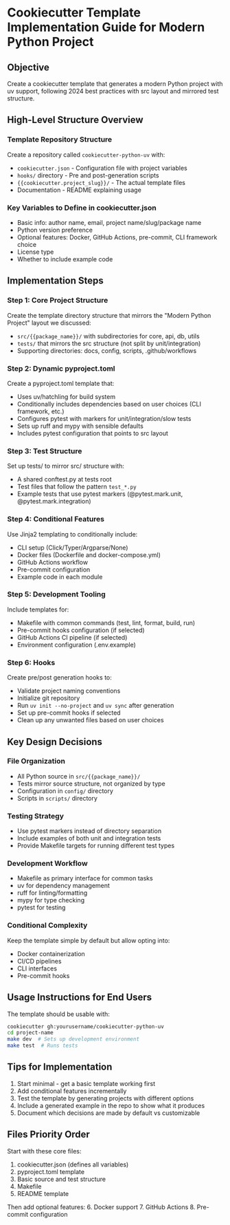 # Cookiecutter Template Implementation Guide for Modern Python Project

## Objective
Create a cookiecutter template that generates a modern Python project with uv support, following 2024 best practices with src layout and mirrored test structure.

## High-Level Structure Overview

### Template Repository Structure
Create a repository called `cookiecutter-python-uv` with:
- `cookiecutter.json` - Configuration file with project variables
- `hooks/` directory - Pre and post-generation scripts
- `{{cookiecutter.project_slug}}/` - The actual template files
- Documentation - README explaining usage

### Key Variables to Define in cookiecutter.json
- Basic info: author name, email, project name/slug/package name
- Python version preference
- Optional features: Docker, GitHub Actions, pre-commit, CLI framework choice
- License type
- Whether to include example code

## Implementation Steps

### Step 1: Core Project Structure
Create the template directory structure that mirrors the "Modern Python Project" layout we discussed:
- `src/{{package_name}}/` with subdirectories for core, api, db, utils
- `tests/` that mirrors the src structure (not split by unit/integration)
- Supporting directories: docs, config, scripts, .github/workflows

### Step 2: Dynamic pyproject.toml
Create a pyproject.toml template that:
- Uses uv/hatchling for build system
- Conditionally includes dependencies based on user choices (CLI framework, etc.)
- Configures pytest with markers for unit/integration/slow tests
- Sets up ruff and mypy with sensible defaults
- Includes pytest configuration that points to src layout

### Step 3: Test Structure
Set up tests/ to mirror src/ structure with:
- A shared conftest.py at tests root
- Test files that follow the pattern `test_*.py`
- Example tests that use pytest markers (@pytest.mark.unit, @pytest.mark.integration)

### Step 4: Conditional Features
Use Jinja2 templating to conditionally include:
- CLI setup (Click/Typer/Argparse/None)
- Docker files (Dockerfile and docker-compose.yml)
- GitHub Actions workflow
- Pre-commit configuration
- Example code in each module

### Step 5: Development Tooling
Include templates for:
- Makefile with common commands (test, lint, format, build, run)
- Pre-commit hooks configuration (if selected)
- GitHub Actions CI pipeline (if selected)
- Environment configuration (.env.example)

### Step 6: Hooks
Create pre/post generation hooks to:
- Validate project naming conventions
- Initialize git repository
- Run `uv init --no-project` and `uv sync` after generation
- Set up pre-commit hooks if selected
- Clean up any unwanted files based on user choices

## Key Design Decisions

### File Organization
- All Python source in `src/{{package_name}}/`
- Tests mirror source structure, not organized by type
- Configuration in `config/` directory
- Scripts in `scripts/` directory

### Testing Strategy
- Use pytest markers instead of directory separation
- Include examples of both unit and integration tests
- Provide Makefile targets for running different test types

### Development Workflow
- Makefile as primary interface for common tasks
- uv for dependency management
- ruff for linting/formatting
- mypy for type checking
- pytest for testing

### Conditional Complexity
Keep the template simple by default but allow opting into:
- Docker containerization
- CI/CD pipelines
- CLI interfaces
- Pre-commit hooks

## Usage Instructions for End Users

The template should be usable with:
```bash
cookiecutter gh:yourusername/cookiecutter-python-uv
cd project-name
make dev  # Sets up development environment
make test  # Runs tests
```

## Tips for Implementation

1. Start minimal - get a basic template working first
2. Add conditional features incrementally
3. Test the template by generating projects with different options
4. Include a generated example in the repo to show what it produces
5. Document which decisions are made by default vs customizable

## Files Priority Order

Start with these core files:
1. cookiecutter.json (defines all variables)
2. pyproject.toml template
3. Basic source and test structure
4. Makefile
5. README template

Then add optional features:
6. Docker support
7. GitHub Actions
8. Pre-commit configuration

